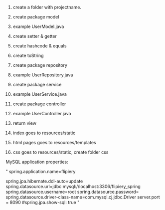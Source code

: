 1. create a folder with projectname.
2. create package model
3. example UserModel.java
4. create setter & getter
5. create hashcode & equals
6. create toString

7. create package repository
8. example UserRepository.java

9. create package service
10. example UserService.java

11. create package controller
12. example UserController.java
13. return view

14. index goes to resources/static
15. html pages goes to resources/templates
16. css goes to resources/static, create folder css


MySQL application properties:

"
spring.application.name=flipiery

spring.jpa.hibernate.ddl-auto=update
spring.datasource.url=jdbc:mysql://localhost:3306/flipiery_spring
spring.datasource.username=root
spring.datasource.password=
spring.datasource.driver-class-name=com.mysql.cj.jdbc.Driver
server.port = 8090
#spring.jpa.show-sql: true
"
